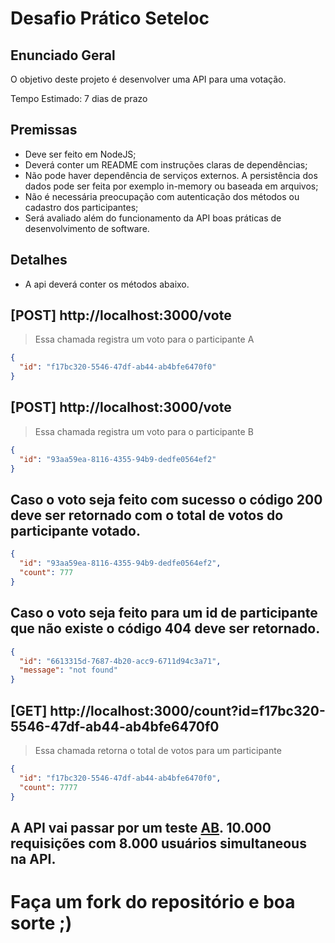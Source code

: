 # Desafio Prático Seteloc

## Enunciado Geral

O objetivo deste projeto é desenvolver uma API para uma votação.

Tempo Estimado: 7 dias de prazo

## Premissas
* Deve ser feito em NodeJS;
* Deverá conter um README com instruções claras de dependências;
* Não pode haver dependência de serviços externos. A persistência dos dados pode ser feita por exemplo in-memory ou baseada em arquivos;
* Não é necessária preocupação com autenticação dos métodos ou cadastro dos participantes;
* Será avaliado além do funcionamento da API boas práticas de desenvolvimento de software.

## Detalhes

* A api deverá conter os métodos abaixo.

## [POST] http://localhost:3000/vote
> Essa chamada registra um voto para o participante A
```json
{
  "id": "f17bc320-5546-47df-ab44-ab4bfe6470f0" 
}
```

## [POST] http://localhost:3000/vote
> Essa chamada registra um voto para o participante B
```json
{
  "id": "93aa59ea-8116-4355-94b9-dedfe0564ef2" 
}
```

## Caso o voto seja feito com sucesso o código 200 deve ser retornado com o total de votos do participante votado.
```json
{
  "id": "93aa59ea-8116-4355-94b9-dedfe0564ef2",
  "count": 777
}
```

## Caso o voto seja feito para um id de participante que não existe o código 404 deve ser retornado.
```JSON
{
  "id": "6613315d-7687-4b20-acc9-6711d94c3a71",
  "message": "not found"
}
```

## [GET] http://localhost:3000/count?id=f17bc320-5546-47df-ab44-ab4bfe6470f0
> Essa chamada retorna o total de votos para um participante
```json
{ 
  "id": "f17bc320-5546-47df-ab44-ab4bfe6470f0",
  "count": 7777
}
```

## A API vai passar por um teste [AB](https://httpd.apache.org/docs/2.4/programs/ab.html). 10.000 requisições com 8.000 usuários simultaneous na API.


# Faça um fork do repositório e boa sorte ;)
